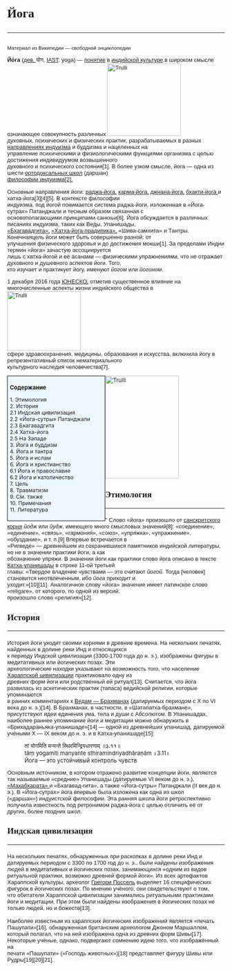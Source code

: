 <!DOCTYPE html>
<html lang="ru">
<head>
   <meta charset = "utf-8">

  <!--Mukiyat Ayakoz.IT1-2016
  original site: https://ru.wikipedia.org/wiki/%D0%99%D0%BE%D0%B3%D0%B0 -->


</head>

<body>

  <h1 style="font-family:georgia;"> Йога<hr></h1>

  <p style="font-family:arial;"> <small>Материал из Википедии — свободной энциклопедии</small> </p>
  <p style="font-family:arial;"> <font size="2"> <b> Йо́га </b>
  (<a href="https://ru.wikipedia.org/wiki/%D0%94%D0%B5%D0%B2%D0%B0%D0%BD%D0%B0%D0%B3%D0%B0%D1%80%D0%B8">дев.
  </a> योग, <a href="https://ru.wikipedia.org/wiki/IAST">IAST</a>: yoga) —
  <a href="https://ru.wikipedia.org/wiki/%D0%9F%D0%BE%D0%BD%D1%8F%D1%82%D0%B8%D0%B5">
  понятие</a> в
  <a href="https://ru.wikipedia.org/wiki/%D0%9A%D1%83%D0%BB%D1%8C%D1%82%D1%83%D1%80%D0%B0_%D0%98%D0%BD%D0%B4%D0%B8%D0%B8">
  индийской культуре</a>,в широком смысле означающее совокупность различных <img src="
  https://upload.wikimedia.org/wikipedia/commons/thumb/a/a9/Shiva_Bangalore.jpg/255px-Shiva_Bangalore.jpg"
  alt="Trulli" width="170" height="168">
  <br> духовных, психических и физических практик, разрабатываемых в разных
  <a href="https://ru.wikipedia.org/wiki/%D0%9D%D0%B0%D0%BF%D1%80%D0%B0%D0%B2%D0%BB%D0%B5%D0%BD%D0%B8%D1%8F_%D0%B8%D0%BD%D0%B4%D1%83%D0%B8%D0%B7%D0%BC%D0%B0">
      направлениях индуизма</a> и буддизма и нацеленных на <br> управление
      психическими и физиологическими функциями организма с целью достижения
      индивидуумом возвышенного <br> духовного и психического состояния[1]. В
      более узком смысле, йога — одна из шести
    <a href="https://ru.wikipedia.org/wiki/%D0%91%D1%83%D0%B4%D0%B4%D0%B8%D0%B7%D0%BC">ортодоксальных школ</a> (даршан)<br>
    <a href="https://ru.wikipedia.org/wiki/%D0%A4%D0%B8%D0%BB%D0%BE%D1%81%D0%BE%D1%84%D0%B8%D1%8F_%D0%B8%D0%BD%D0%B4%D1%83%D0%B8%D0%B7%D0%BC%D0%B0">
        философии индуизма[2].</a> </p>
    <p style="font-family:arial;"> <font size="2"> Основные направления йоги:
    <a href="https://ru.wikipedia.org/wiki/%D0%A0%D0%B0%D0%B4%D0%B6%D0%B0-%D0%B9%D0%BE%D0%B3%D0%B0"> раджа-йога,</a>
    <a href="https://ru.wikipedia.org/wiki/%D0%9A%D0%B0%D1%80%D0%BC%D0%B0-%D0%B9%D0%BE%D0%B3%D0%B0"> карма-йога,</a>
    <a href="https://ru.wikipedia.org/wiki/%D0%94%D0%B6%D0%BD%D0%B0%D0%BD%D0%B0-%D0%B9%D0%BE%D0%B3%D0%B0"> джнана-йога,</a>
    <a href="https://ru.wikipedia.org/wiki/%D0%91%D1%85%D0%B0%D0%BA%D1%82%D0%B8-%D0%B9%D0%BE%D0%B3%D0%B0"> бхакти-йога </a> и хатха-йога[3][4][5]. В контексте философии <br> индуизма, под
     йогой понимается система раджа-йоги, изложенная в «Йога-сутрах» Патанджали
     и тесным образом связанная с <br> основополагающими принципами санкхьи[6].
     Йога обсуждается в различных писаниях индуизма, таких как Веды,
     Упанишады,<br>
     <a href="https://ru.wikipedia.org/wiki/%D0%91%D1%85%D0%B0%D0%B3%D0%B0%D0%B2%D0%B0%D0%B4%D0%B3%D0%B8%D1%82%D0%B0">
     «Бхагавадгита»,</a> <a href=
    "https://ru.wikipedia.org/wiki/%D0%A5%D0%B0%D1%82%D1%85%D0%B0-%D0%B9%D0%BE%D0%B3%D0%B0-%D0%BF%D1%80%D0%B0%D0%B4%D0%B8%D0%BF%D0%B8%D0%BA%D0%B0">
     «Хатха-йога-прадипика»,</a> «Шива-самхита» и
     Тантры. Конечнаяцель йоги может быть совершенно разной: от<br> улучшения
     физического здоровья и до достижения мокши[1]. За пределами Индии термин
     «йога» зачастую ассоциируется<br> лишь с хатха-йогой и её асанами —
     физическими упражнениями, что не отражает духовного и душевного аспектов
     йоги. Того,<br> кто изучает и практикует йогу, именуют <i>йогом</i>
     или <i>йогином</i>.
   </p>
    <p style="font-family:arial;"> <font size="2">1 декабря 2016 года
    <a href="https://ru.wikipedia.org/wiki/%D0%AE%D0%9D%D0%95%D0%A1%D0%9A%D0%9E"> ЮНЕСКО,</a> отметив существенное влияние на
      многочисленные аспекты жизни индийского общества в <img src="
      https://upload.wikimedia.org/wikipedia/commons/thumb/c/c6/Gal_Viharaya_02.jpg/255px-Gal_Viharaya_02.jpg"
        alt="Trulli" width="170" height="138">
     <br>
      сфере здравоохранения, медицины, образования и искусства, включила йогу в
      репрезентативный список нематериального<br> культурного наследия
      человечества[7]. </p>

 <style type="text/css">
.block1 {
width: 200px;
background: #f0f8ff;
padding: 5px;
padding-right: 20px;
border: solid 1px black;
float: left;
}
</style>
<div class="block1">
<dl><b>Содержание</b></dl>
<dl style="font-size:95%;">
<dt> 1. Этимология</dt>
<dt> 2. История</dt>
<dt> 2.1 Индская цивилизация</dt>
<dt> 2.2 «Йога-сутры» Патанджали</dt>
<dt> 2.3 Бхагавадгита</dt>
<dt> 2.4    Хатха-йога</dt>
<dt> 2.5    На Западе</dt>
<dt> 3. Йога и буддизм</dt>
<dt> 4. Йога и тантра</dt>
<dt> 5. Йога и ислам</dt>
<dt> 6. Йога и христианство</dt>
<dt> 6.1    Йога и православие</dt>
<dt> 6.2    Йога и католичество </dt>
<dt> 7. Цель </dt>
<dt> 8. Травматизм</dt>
<dt> 9. См. также </dt>
<dt> 10.    Примечания </dt>
<dt> 11.    Литература </dt>
</dl>
</div>

<img src="https://upload.wikimedia.org/wikipedia/commons/thumb/4/47/Patanjali.jpg/255px-Patanjali.jpg"
 alt="Trulli" width="170" height="238">

<h2 style="font-family:georgia;"> Этимология<hr></h2>

 <p style="font-family:arial;"> "<font size="2"> Слово «йога» произошло от
   <a href="https://ru.wikipedia.org/wiki/%D0%A1%D0%B0%D0%BD%D1%81%D0%BA%D1%80%D0%B8%D1%82">
     санскритского корня</a> <i>йодж</i> или <i>йудж</i>, имеющего
   много смысловых значений[8]: «соединение»,<br> «единение», «связь»,
   «гармония», «союз», «упряжка», «упражнение», «обуздание», и т. п.[9]
   Впервые встречается в<br> «Ригведе» — древнейшем из сохранившихся памятников
   индийской литературы, но не в значении практики йоги, а как <br> обозначение
   упряжи. В значении йоги как практики слово йога описано в тексте
   <a href="https://ru.wikipedia.org/wiki/%D0%9A%D0%B0%D1%82%D1%85%D0%B0-%D1%83%D0%BF%D0%B0%D0%BD%D0%B8%D1%88%D0%B0%D0%B4%D0%B0">
    Катха-упанишады</a> в строке 11-ой третьей<br> главы: «Твердое владение
    чувствами — это считают <i>йогой</i>. Тогда [человек] становится неотвлеченным,
    ибо <i>йога</i> приходит и <br> уходит.»[10][11]. Аналогичное слову «йога»
    значение имеет латинское слово «religare», от которого, по одной из версий,
    <br> произошло слово «религия»[12].
 </p>

<h2 style="font-family:georgia;"> История <hr> </h2>
 <p style="font-family:arial;"> <font size="2">История йоги уходит своими корнями в древние времена. На нескольких
 печатях, найденных в долине реки Инд и относящихся<br> к периоду Индской
 цивилизации (3300-1700 года до н. э.), изображены фигуры в медитативных
 или йогических позах. Эти<br> археологические находки указывают на возможность
 того, что население
 <a href="https://ru.wikipedia.org/wiki/%D0%98%D0%BD%D0%B4%D1%81%D0%BA%D0%B0%D1%8F_%D1%86%D0%B8%D0%B2%D0%B8%D0%BB%D0%B8%D0%B7%D0%B0%D1%86%D0%B8%D1%8F">
   Хараппской цивилизации</a> практиковало одну из<br> древних форм
  йоги или родственный ей ритуал[13]. Считается, что йога развилась из
  аскетических практик (тапаса) ведийской религии, которые упоминаются<br> в
  ранних комментариях к
  <a href="https://ru.wikipedia.org/wiki/%D0%91%D1%80%D0%B0%D1%85%D0%BC%D0%B0%D0%BD%D1%8B_(%D0%BA%D0%BD%D0%B8%D0%B3%D0%B8)">
    Ведам — Брахманах</a> (датируемых периодом
  с X по VI века до н. э.)[14]. В Брахманах, в частности, в
  «Шатапатха-брахмане»,<br> присутствуют идеи единения ума, тела и души с
  Абсолютом. В Упанишадах, наиболее раннее упоминание йоги и медитации можно
  обнаружить в<br> «Брихадараньяка-упанишаде»[14] — одной из древнейших упанишад,
  датируемой учёными X — IX веком до н. э. и в Катха-упанишаде[15]: </p>
   <tr> <th>

  <dl>
     <dd> तां योगमिति मन्यन्ते स्थिरमिन्द्रियधारणाम् ॥३.११॥</dd>
     <dd>tāṃ yogamiti manyante sthiramindriyadhāraṇām ॥3.11॥</dd>
     <dd>Йога — это устойчивый контроль чувств</dd>
 </dl>

  <p style="font-family:arial;"> <font size="2"> Основным источником, в котором отражено развитие концепции йоги,
     являются так называемые «средние» Упанишады (датируемые VI веком до н. э.),
     <br> <a href="https://ru.wikipedia.org/wiki/%D0%9C%D0%B0%D1%85%D0%B0%D0%B1%D1%85%D0%B0%D1%80%D0%B0%D1%82%D0%B0">
      «Махабхарата» </a>
     и «Бхагавад-гита», а также «Йога-сутры» Патанджали
     (II век до н. э.). В «Йога-сутрах» йога впервые была изложена как одна
     из школ<br> («даршан») индуистской философии. Эта ранняя школа йоги
     ретроспективно получила известность под ретронимом раджа-йога с целью
     отличить её от<br> других, более поздних школ.
  </p>

<h2 style="font-family:georgia;"> Индская цивилизация <hr> </h2>
 <p style="font-family:arial;"> <font size="2"> На нескольких печатях, обнаруженных при раскопках в долине реки Инд и
   датируемых периодом с 3300 по 1700 год до н. э., были найдены изображения<br>
   людей в медитативных и йогических позах, занимающихся «одним из видов
   ритуальной практики, возможно древней формой йоги». Из всех артефактов <br>
   Хараппской культуры, археолог
   <a href="https://ru.wikipedia.org/wiki/%D0%93%D1%80%D0%B5%D0%B3%D0%BE%D1%80%D0%B8_%D0%9F%D0%BE%D1%81%D1%81%D0%B5%D0%BB%D1%8C">
    Грегори Поссель</a> выделяет 16 специфических
   фигурок в йогических позах. По мнению учёного, они свидетельствуют о том,<br>
   что обитатели Хараппской цивилизации занимались ритуальными практиками йоги
   и медитации. При этом были найдены изображения в йогических позах не<br>
   только людей, но и божеств[13].
   <br>
   <br>Наиболее известным из хараппских йогических изображений является «печать
   Пашупати»[16], обнаруженная британским археологом Джоном Маршаллом,<br>
   который полагал, что на ней изображена одна из древних форм Шивы[17].
   Некоторые учёные, однако, подвергают сомнению идею того, что изображённый
   на<br> печати «Пашупати» («Господь животных»)[18] представляет фигуру Шивы
   или Рудры[19][20][21].
 </p>

</body>
  </html>
